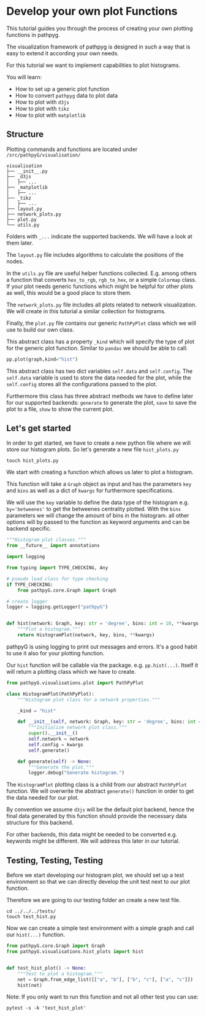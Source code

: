 # Develop your own plot Functions

This tutorial guides you through the process of creating your own plotting functions in pathpyg.

The visualization framework of pathpyg is designed in such a way that is easy to extend it according your own needs.

For this tutorial we want to implement capabilities to plot histograms.

You will learn:

- How to set up a generic plot function
- How to convert `pathpyg` data to plot data
- How to plot with `d3js` 
- How to plot with `tikz`
- How to plot with `matplotlib`

## Structure

Plotting commands and functions are located under `/src/pathpyG/visualisation/`

```
visualisation
├── __init__.py
├── _d3js
│   ├── ...
├── _matplotlib
│   ├── ...
├── _tikz
│   ├── ...
├── layout.py
├── network_plots.py
├── plot.py
└── utils.py
```

Folders with `_...` indicate the supported backends. We will have a look at them later.

The `layout.py` file includes algorithms to calculate the positions of the nodes.

In the `utils.py` file are useful helper functions collected. E.g. among others a function that converts `hex_to_rgb`, `rgb_to_hex`, or a simple `Colormap` class. If your plot needs generic functions which might be helpful for other plots as well, this would be a good place to store them.

The `network_plots.py` file includes all plots related to network visualization. We will create in this tutorial a similar collection for histograms.

Finally, the `plot.py` file contains our generic `PathPyPlot` class which we will use to build our own class. 

This abstract class has a property `_kind` which will specify the type of plot for the generic plot function. Similar to `pandas` we should be able to call:

```python
pp.plot(graph,kind="hist")
```

This abstract class has two dict variables `self.data` and `self.config`. The `self.data` variable is used to store the data needed for the plot, while the `self.config` stores all the configurations passed to the plot.

Furthermore this class has three abstract methods we have to define later for our supported backends: `generate` to generate the plot, `save` to save the plot to a file, `show` to show the current plot.


## Let's get started

In order to get started, we have to create a new python file where we will store our histogram plots. So let's generate a new file `hist_plots.py`

```
touch hist_plots.py
```

We start with creating a function which allows us later to plot a histogram.

This function will take a `Graph` object as input and has the parameters `key` and `bins` as well as a dict of `kwargs` for furthermore specifications.

We will use the `key` variable to define the data type of the histogram e.g. `by='betweenes'` to get the betweenes centrality plotted. With the `bins` parameters we will change the amount of bins in the histogram. all other options will by passed to the function as keyword arguments and can be backend specific.

```python
"""Histogram plot classes."""
from __future__ import annotations

import logging

from typing import TYPE_CHECKING, Any

# pseudo load class for type checking
if TYPE_CHECKING:
    from pathpyG.core.Graph import Graph

# create logger
logger = logging.getLogger("pathpyG")


def hist(network: Graph, key: str = 'degree', bins: int = 10, **kwargs: Any) -> HistogramPlot:
    """Plot a histogram."""
    return HistogramPlot(network, key, bins, **kwargs)

```

pathpyG is using logging to print out messages and errors. It's a good habit to use it also for your plotting function.

Our `hist` function will be callable via the package. e.g. `pp.hist(...)`. Itself it will return a plotting class which we have to create.


```python
from pathpyG.visualisations.plot import PathPyPlot

class HistogramPlot(PathPyPlot):
    """Histogram plot class for a network properties."""

    _kind = "hist"

    def __init__(self, network: Graph, key: str = 'degree', bins: int = 10, **kwargs: Any) -> None:
        """Initialize network plot class."""
        super().__init__()
        self.network = network
        self.config = kwargs
        self.generate()

    def generate(self) -> None:
        """Generate the plot."""
        logger.debug("Generate histogram.")
```

The `HistogramPlot` plotting class is a child from our abstract `PathPyPlot` function. We will overwrite the abstract `generate()` function in order to get the data needed for our plot.

By convention we assume `d3js` will be the default plot backend, hence the final data generated by this function should provide the necessary data structure for this backend. 

For other backends, this data might be needed to be converted e.g. keywords might be different. We will address this later in our tutorial.


## Testing, Testing, Testing

Before we start developing our histogram plot, we should set up a test environment so that we can directly develop the unit test next to our plot function.

Therefore we are going to our testing folder an create a new test file.

```
cd ../../../tests/
touch test_hist.py
```

Now we can create a simple test environment with a simple graph and call our `hist(...)` function.

```python
from pathpyG.core.Graph import Graph
from pathpyG.visualisations.hist_plots import hist


def test_hist_plot() -> None:
    """Test to plot a histogram."""
    net = Graph.from_edge_list([["a", "b"], ["b", "c"], ["a", "c"]])
    hist(net)
```

Note: If you only want to run this function and not all other test you can use:

```
pytest -s -k 'test_hist_plot'
```
